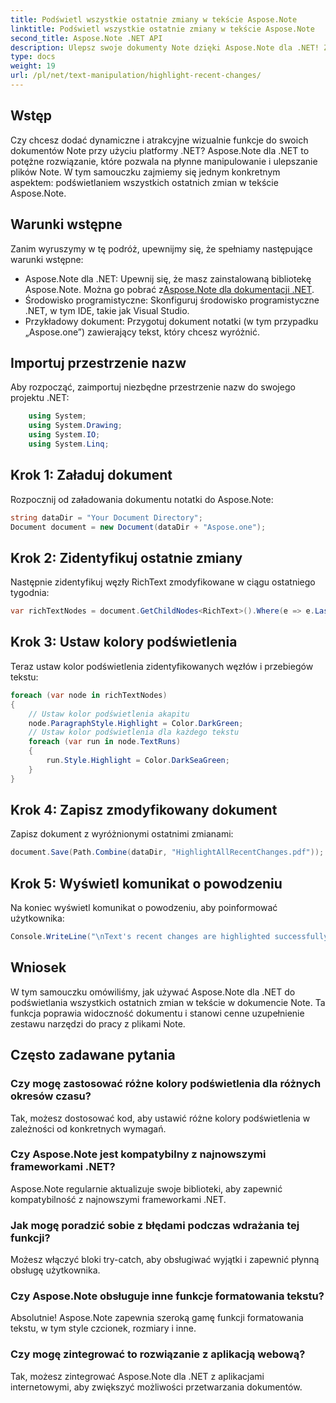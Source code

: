 ```yaml
---
title: Podświetl wszystkie ostatnie zmiany w tekście Aspose.Note
linktitle: Podświetl wszystkie ostatnie zmiany w tekście Aspose.Note
second_title: Aspose.Note .NET API
description: Ulepsz swoje dokumenty Note dzięki Aspose.Note dla .NET! Z tego samouczka krok po kroku dowiesz się, jak wyróżnić ostatnie zmiany w tekście.
type: docs
weight: 19
url: /pl/net/text-manipulation/highlight-recent-changes/
---
```

## Wstęp
Czy chcesz dodać dynamiczne i atrakcyjne wizualnie funkcje do swoich dokumentów Note przy użyciu platformy .NET? Aspose.Note dla .NET to potężne rozwiązanie, które pozwala na płynne manipulowanie i ulepszanie plików Note. W tym samouczku zajmiemy się jednym konkretnym aspektem: podświetlaniem wszystkich ostatnich zmian w tekście Aspose.Note.
## Warunki wstępne
Zanim wyruszymy w tę podróż, upewnijmy się, że spełniamy następujące warunki wstępne:
-  Aspose.Note dla .NET: Upewnij się, że masz zainstalowaną bibliotekę Aspose.Note. Można go pobrać z[Aspose.Note dla dokumentacji .NET](https://reference.aspose.com/note/net/).
- Środowisko programistyczne: Skonfiguruj środowisko programistyczne .NET, w tym IDE, takie jak Visual Studio.
- Przykładowy dokument: Przygotuj dokument notatki (w tym przypadku „Aspose.one”) zawierający tekst, który chcesz wyróżnić.
## Importuj przestrzenie nazw
Aby rozpocząć, zaimportuj niezbędne przestrzenie nazw do swojego projektu .NET:
```csharp
    using System;
    using System.Drawing;
    using System.IO;
    using System.Linq;
```
## Krok 1: Załaduj dokument
Rozpocznij od załadowania dokumentu notatki do Aspose.Note:
```csharp
string dataDir = "Your Document Directory";
Document document = new Document(dataDir + "Aspose.one");
```
## Krok 2: Zidentyfikuj ostatnie zmiany
Następnie zidentyfikuj węzły RichText zmodyfikowane w ciągu ostatniego tygodnia:
```csharp
var richTextNodes = document.GetChildNodes<RichText>().Where(e => e.LastModifiedTime >= DateTime.Today.Subtract(TimeSpan.FromDays(7)));
```
## Krok 3: Ustaw kolory podświetlenia
Teraz ustaw kolor podświetlenia zidentyfikowanych węzłów i przebiegów tekstu:
```csharp
foreach (var node in richTextNodes)
{
    // Ustaw kolor podświetlenia akapitu
    node.ParagraphStyle.Highlight = Color.DarkGreen;
    // Ustaw kolor podświetlenia dla każdego tekstu
    foreach (var run in node.TextRuns)
    {
        run.Style.Highlight = Color.DarkSeaGreen;
    }
}
```
## Krok 4: Zapisz zmodyfikowany dokument
Zapisz dokument z wyróżnionymi ostatnimi zmianami:
```csharp
document.Save(Path.Combine(dataDir, "HighlightAllRecentChanges.pdf"));
```
## Krok 5: Wyświetl komunikat o powodzeniu
Na koniec wyświetl komunikat o powodzeniu, aby poinformować użytkownika:
```csharp
Console.WriteLine("\nText's recent changes are highlighted successfully.");
```
## Wniosek
W tym samouczku omówiliśmy, jak używać Aspose.Note dla .NET do podświetlania wszystkich ostatnich zmian w tekście w dokumencie Note. Ta funkcja poprawia widoczność dokumentu i stanowi cenne uzupełnienie zestawu narzędzi do pracy z plikami Note.
## Często zadawane pytania
### Czy mogę zastosować różne kolory podświetlenia dla różnych okresów czasu?
Tak, możesz dostosować kod, aby ustawić różne kolory podświetlenia w zależności od konkretnych wymagań.
### Czy Aspose.Note jest kompatybilny z najnowszymi frameworkami .NET?
Aspose.Note regularnie aktualizuje swoje biblioteki, aby zapewnić kompatybilność z najnowszymi frameworkami .NET.
### Jak mogę poradzić sobie z błędami podczas wdrażania tej funkcji?
Możesz włączyć bloki try-catch, aby obsługiwać wyjątki i zapewnić płynną obsługę użytkownika.
### Czy Aspose.Note obsługuje inne funkcje formatowania tekstu?
Absolutnie! Aspose.Note zapewnia szeroką gamę funkcji formatowania tekstu, w tym style czcionek, rozmiary i inne.
### Czy mogę zintegrować to rozwiązanie z aplikacją webową?
Tak, możesz zintegrować Aspose.Note dla .NET z aplikacjami internetowymi, aby zwiększyć możliwości przetwarzania dokumentów.